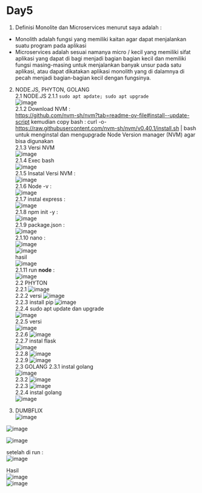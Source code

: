# Day5 <br>
1. Definisi Monolite dan Microservices menurut saya adalah : <br>
- Monolith adalah fungsi yang memiliki kaitan agar dapat menjalankan suatu program pada aplikasi <br>
- Microservices adalah sesuai namanya micro / kecil yang memiliki sifat aplikasi yang dapat di bagi menjadi bagian bagian kecil dan memiliki fungsi masing-masing untuk menjalankan banyak unsur pada satu aplikasi, atau dapat dikatakan aplikasi monolith yang di dalamnya di pecah menjadi bagian-bagian kecil dengan fungsinya. <br>
2. NODE.JS, PHYTON, GOLANG <br>
2.1 NODE.JS
  2.1.1 `sudo apt apdate; sudo apt upgrade` <br>
![image](https://github.com/user-attachments/assets/2cff136d-0a6b-445c-bfbb-195b5d90dc2a) <br>
2.1.2 Download NVM : <br> https://github.com/nvm-sh/nvm?tab=readme-ov-file#install--update-script kemudian copy bash : curl -o- https://raw.githubusercontent.com/nvm-sh/nvm/v0.40.1/install.sh | bash <br> untuk menginstal dan mengupgrade Node Version manager (NVM) agar bisa digunakan <br>
2.1.3 Versi NVM <br> ![image](https://github.com/user-attachments/assets/078c03d4-5925-4737-b7a5-47e2e62766db) <br>
2.1.4 Exec bash <br> ![image](https://github.com/user-attachments/assets/873e4088-ea99-4f62-b3f9-38ea06c72730) <br>
2.1.5 Insatal Versi NVM : <br> ![image](https://github.com/user-attachments/assets/e36fcf4a-bf96-494e-b959-e85289fbe4fb) <br>
2.1.6 Node -v : <br> ![image](https://github.com/user-attachments/assets/4f7ae12d-1b8e-4f05-91ba-d9c108a30d6f) <br>
2.1.7 instal express : <br> ![image](https://github.com/user-attachments/assets/fb71302b-36cf-4531-a94c-e3303a777204) <br>
2.1.8 npm init -y : <br> ![image](https://github.com/user-attachments/assets/8da96979-10f2-4d21-994c-e12f441bd0fe) <br>
2.1.9 package.json : <br> ![image](https://github.com/user-attachments/assets/36b8fcfd-40ca-4788-a22a-944489626e02) <br>
2.1.10 nano : <br> ![image](https://github.com/user-attachments/assets/2d828c65-02f9-4c36-aa42-4d39456ccbea) <br> ![image](https://github.com/user-attachments/assets/690b7c95-cd4b-4f4d-ad47-86dd7fa13170) <br>
hasil <br> ![image](https://github.com/user-attachments/assets/2308c9fd-5c64-4658-85de-ded16a467e92) <br>
2.1.11 run **node** : <br> ![image](https://github.com/user-attachments/assets/9d2e695c-7250-48ae-be64-ac45c1c9c92f) <br>
 2.2  PHYTON <br>
 2.2.1 ![image](https://github.com/user-attachments/assets/e21a36a3-2933-4da8-8757-90a79982a309) <br>
 2.2.2 versi ![image](https://github.com/user-attachments/assets/cabd85eb-edc1-4c62-a38b-bdb300640e6a) <br>
 2.2.3 install pip ![image](https://github.com/user-attachments/assets/2bd0ea33-d37e-4f5c-9b87-a5c1c61362ea) <br>
 2.2.4 sudo apt update dan upgrade <br> ![image](https://github.com/user-attachments/assets/dd23d60f-daf9-4371-996a-814f4e322d99) <br>
 2.2.5 versi <br> ![image](https://github.com/user-attachments/assets/3cb312a0-b368-4f1a-ba15-09c2de93f5b6) <br>
 2.2.6 ![image](https://github.com/user-attachments/assets/4f26b73b-2d6d-4d74-99a1-a6179eb6c55d) <br>
 2.2.7 instal flask <br> ![image](https://github.com/user-attachments/assets/4ffea614-a88c-4359-b325-cbf021840ab9) <br>
 2.2.8 ![image](https://github.com/user-attachments/assets/be343652-0db6-405a-bd45-948561d483fb) <br>
 2.2.9 ![image](https://github.com/user-attachments/assets/b3dcc6e3-13b8-4529-9e62-669f94d62297) <br>
  2.3 GOLANG
  2.3.1 instal golang <br> ![image](https://github.com/user-attachments/assets/48e38bee-b3ec-47b2-a546-9269907135b5) <br>
  2.3.2 ![image](https://github.com/user-attachments/assets/84d9f20d-70fc-4142-ba2b-234eabb77501) <br>
  2.2.3 ![image](https://github.com/user-attachments/assets/91dcb4ff-9091-48c5-8a0d-f336d92406a8) <br>
  2.2.4  instal golang <br> ![image](https://github.com/user-attachments/assets/471a9c22-da07-454f-8501-ba858e181368)  <br>
  

3. DUMBFLIX <br>
![image](https://github.com/user-attachments/assets/13896ce0-99b7-404a-973e-f65ba7958246) <br>

![image](https://github.com/user-attachments/assets/eafefef8-0d17-4284-8f69-7258709852df) <br>

 ![image](https://github.com/user-attachments/assets/fc8cda8d-4358-4aef-9c20-4875ed4e9d50) <br>




   setelah di run : <br> ![image](https://github.com/user-attachments/assets/9ec91032-317b-4c57-863f-98c7bedec4b4) <br>

   Hasil <br> ![image](https://github.com/user-attachments/assets/c23fbc39-a5fb-47ad-818e-2e0043f09fea) <br>
   ![image](https://github.com/user-attachments/assets/f0de9bab-c8ef-47c6-be1b-625aa6961a84) <br>
   


















  
